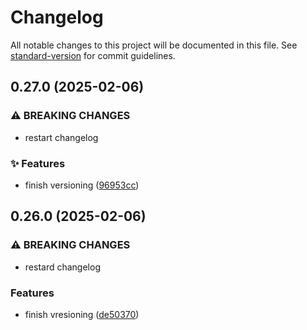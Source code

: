 # Changelog

All notable changes to this project will be documented in this file. See [standard-version](https://github.com/conventional-changelog/standard-version) for commit guidelines.

## 0.27.0 (2025-02-06)


### ⚠ BREAKING CHANGES

* restart changelog

### ✨ Features

* finish versioning ([96953cc](https://github.com/humexxx/humex-champions/commit/96953cc17a16c0779ed32c2132bdabfe545230cd))

## 0.26.0 (2025-02-06)


### ⚠ BREAKING CHANGES

* restard changelog

### Features

* finish vresioning ([de50370](https://github.com/humexxx/humex-champions/commit/de50370a6270fd39d96839f9fcf0a9616c3c461c))
